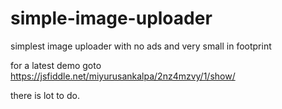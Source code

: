 # simple-image-uploader
simplest image uploader with no ads and very small in footprint

for a latest demo goto https://jsfiddle.net/miyurusankalpa/2nz4mzvy/1/show/

there is lot to do.
